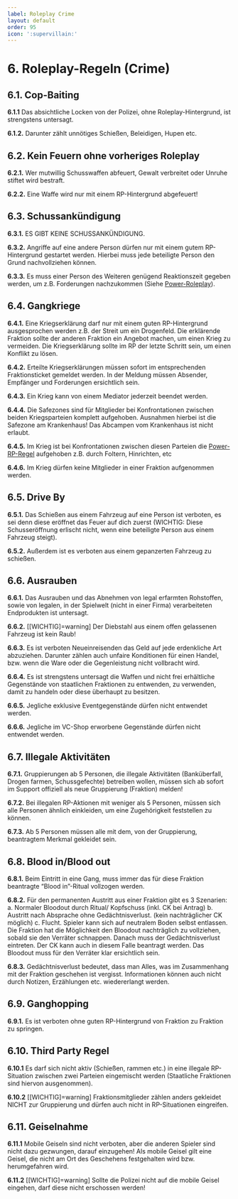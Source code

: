 ```yaml
---
label: Roleplay Crime
layout: default
order: 95
icon: ':supervillain:'
---
```


# 6. Roleplay-Regeln (Crime)

## 6.1. Cop-Baiting

**6.1.1** Das absichtliche Locken von der Polizei, ohne Roleplay-Hintergrund, ist strengstens untersagt.

**6.1.2.** Darunter zählt unnötiges Schießen, Beleidigen, Hupen etc.

## 6.2. Kein Feuern ohne vorheriges Roleplay

**6.2.1.** Wer mutwillig Schusswaffen abfeuert, Gewalt verbreitet oder Unruhe stiftet wird bestraft.

**6.2.2.** Eine Waffe wird nur mit einem RP-Hintergrund abgefeuert!

## 6.3. Schussankündigung

**6.3.1.** ES GIBT KEINE SCHUSSANKÜNDIGUNG.

**6.3.2.** Angriffe auf eine andere Person dürfen nur mit einem gutem RP-Hintergrund gestartet werden. Hierbei muss jede beteiligte Person den Grund nachvollziehen können.

**6.3.3.** Es muss einer Person des Weiteren genügend Reaktionszeit gegeben werden, um z.B. Forderungen nachzukommen (Siehe [Power-Roleplay](Roleplay_erweitert.md#44-power-roleplay)).


## 6.4. Gangkriege

**6.4.1.** Eine Kriegserklärung darf nur mit einem guten RP-Hintergrund ausgesprochen werden z.B. der Streit um ein Drogenfeld. Die erklärende Fraktion sollte der anderen Fraktion ein Angebot machen, um einen Krieg zu vermeiden. Die Kriegserklärung sollte im RP der letzte Schritt sein, um einen Konflikt zu lösen.

**6.4.2.** Erteilte Kriegserklärungen müssen sofort im entsprechenden Fraktionsticket gemeldet werden. In der Meldung müssen Absender, Empfänger und Forderungen ersichtlich sein.

**6.4.3.** Ein Krieg kann von einem Mediator jederzeit beendet werden.

**6.4.4.** Die Safezones sind für Mitglieder bei Konfrontationen zwischen beiden Kriegsparteien komplett aufgehoben. Ausnahmen hierbei ist die Safezone am Krankenhaus! Das Abcampen vom Krankenhaus ist nicht erlaubt.

**6.4.5.** Im Krieg ist bei Konfrontationen zwischen diesen Parteien die [Power-RP-Regel](Roleplay_erweitert.md#44-power-roleplay) aufgehoben z.B. durch Foltern, Hinrichten, etc

**6.4.6.** Im Krieg dürfen keine Mitglieder in einer Fraktion aufgenommen werden.

## 6.5. Drive By

**6.5.1.** Das Schießen aus einem Fahrzeug auf eine Person ist verboten, es sei denn diese eröffnet das Feuer auf dich zuerst (WICHTIG: Diese Schusseröffnung erlischt nicht, wenn eine beteiligte Person aus einem Fahrzeug steigt).

**6.5.2.** Außerdem ist es verboten aus einem gepanzerten Fahrzeug zu schießen.

## 6.6. Ausrauben

**6.6.1.** Das Ausrauben und das Abnehmen von legal erfarmten Rohstoffen, sowie von legalen, in der Spielwelt (nicht in einer Firma) verarbeiteten Endprodukten ist untersagt.

**6.6.2.** [[WICHTIG]=warning] Der Diebstahl aus einem offen gelassenen Fahrzeug ist kein Raub!

**6.6.3.** Es ist verboten Neueinreisenden das Geld auf jede erdenkliche Art abzuziehen. Darunter zählen auch unfaire Konditionen für einen Handel, bzw. wenn die Ware oder die Gegenleistung nicht vollbracht wird.

**6.6.4.** Es ist strengstens untersagt die Waffen und nicht frei erhältliche Gegenstände von staatlichen Fraktionen zu entwenden, zu verwenden, damit zu handeln oder diese überhaupt zu besitzen.

**6.6.5.** Jegliche exklusive Eventgegenstände dürfen nicht entwendet werden.

**6.6.6.** Jegliche im VC-Shop erworbene Gegenstände dürfen nicht entwendet werden.

## 6.7. Illegale Aktivitäten

**6.7.1.** Gruppierungen ab 5 Personen, die illegale Aktivitäten (Banküberfall, Drogen farmen, Schussgefechte) betreiben wollen, müssen sich ab sofort im Support offiziell als neue Gruppierung (Fraktion) melden!

**6.7.2.** Bei illegalen RP-Aktionen mit weniger als 5 Personen, müssen sich alle Personen ähnlich einkleiden, um eine Zugehörigkeit feststellen zu können.

**6.7.3.** Ab 5 Personen müssen alle mit dem, von der Gruppierung, beantragtem Merkmal gekleidet sein.

## 6.8. Blood in/Blood out

**6.8.1.** Beim Eintritt in eine Gang, muss immer das für diese Fraktion beantragte “Blood in”-Ritual vollzogen werden.

**6.8.2.** Für den permanenten Austritt aus einer Fraktion gibt es 3 Szenarien:
a. Normaler Bloodout durch Ritual/ Kopfschuss (inkl. CK bei Antrag)
b. Austritt nach Absprache ohne Gedächtnisverlust. (kein nachträglicher CK möglich)
c. Flucht. Spieler kann sich auf neutralem Boden selbst entlassen. Die Fraktion hat die Möglichkeit den Bloodout nachträglich zu vollziehen, sobald sie den Verräter schnappen. Danach muss der Gedächtnisverlust eintreten. Der CK kann auch in diesem Falle beantragt werden. Das Bloodout muss für den Verräter klar ersichtlich sein.

**6.8.3.** Gedächtnisverlust bedeutet, dass man Alles, was im Zusammenhang mit der Fraktion geschehen ist vergisst. Informationen können auch nicht durch Notizen, Erzählungen etc. wiedererlangt werden.


## 6.9. Ganghopping

**6.9.1.** Es ist verboten ohne guten RP-Hintergrund von Fraktion zu Fraktion zu springen.

## 6.10. Third Party Regel

**6.10.1** Es darf sich nicht aktiv (Schießen, rammen etc.) in eine illegale RP-Situation zwischen zwei Parteien eingemischt werden (Staatliche Fraktionen sind hiervon ausgenommen).

**6.10.2** [[WICHTIG]=warning] Fraktionsmitglieder zählen anders gekleidet NICHT zur Gruppierung und dürfen auch nicht in RP-Situationen eingreifen.

## 6.11. Geiselnahme

**6.11.1** Mobile Geiseln sind nicht verboten, aber die anderen Spieler sind nicht dazu gezwungen, darauf einzugehen! Als mobile Geisel gilt eine Geisel, die nicht am Ort des Geschehens festgehalten wird bzw. herumgefahren wird.

**6.11.2** [[WICHTIG]=warning] Sollte die Polizei nicht auf die mobile Geisel eingehen, darf diese nicht erschossen werden!
